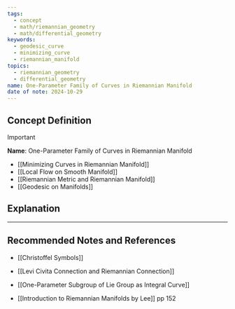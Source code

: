 ```yaml
---
tags:
  - concept
  - math/riemannian_geometry
  - math/differential_geometry
keywords:
  - geodesic_curve
  - minimizing_curve
  - riemannian_manifold
topics:
  - riemannian_geometry
  - differential_geometry
name: One-Parameter Family of Curves in Riemannian Manifold
date of note: 2024-10-29
---
```


## Concept Definition

>[!important]
>**Name**: One-Parameter Family of Curves in Riemannian Manifold


- [[Minimizing Curves in Riemannian Manifold]]
- [[Local Flow on Smooth Manifold]]
- [[Riemannian Metric and Riemannian Manifold]]
- [[Geodesic on Manifolds]]



## Explanation





-----------
##  Recommended Notes and References


- [[Christoffel Symbols]]
- [[Levi Civita Connection and Riemannian Connection]]
- [[One-Parameter Subgroup of Lie Group as Integral Curve]]

- [[Introduction to Riemannian Manifolds by Lee]] pp 152